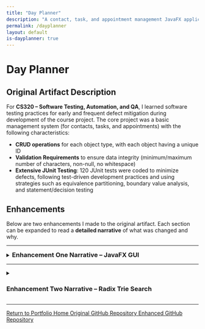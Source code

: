 ```yaml
---
title: "Day Planner"
description: "A contact, task, and appointment management JavaFX application"
permalink: /dayplanner
layout: default
is-dayplanner: true
---
```


# Day Planner

## Original Artifact Description

For **CS320 – Software Testing, Automation, and QA**, I learned software testing practices for early and frequent defect mitigation during development of the course project. The core project was a basic management system (for contacts, tasks, and appointments) with the following characteristics:

- **CRUD operations** for each object type, with each object having a unique ID 
- **Validation Requirements** to ensure data integrity (minimum/maximum number of characters, non-null, no whitespace)  
- **Extensive JUnit Testing**: 120 JUnit tests were coded to minimize defects, following test-driven development practices and using strategies such as equivalence partitioning, boundary value analysis, and statement/decision testing

## Enhancements
Below are two enhancements I made to the original artifact. Each section can be expanded to read a **detailed narrative** of what was changed and why.

---

<details>
   <summary><h3 style="display:inline">Enhancement One Narrative – JavaFX GUI</h3></summary>
   <br>
   <img src="assets/images/dayplanner-contacts.jpg" alt="Day Planner Contacts Screen with Editable Fields for Each Attribute" width="80%"/>

   <h4>Artifact Description</h4>

   <p>The artifact I’ve enhanced is <i>Day Planner</i>, a JavaFX GUI application created from modifications to an original project made as part of my coursework for CS320 – Software Testing, Automation, and QA. The original project was a basic service management system for different object types–<code>Contact</code>, <code>Task</code>, and <code>Appointment</code> with Create, Read, Update, and Delete operations and input validation based on object attribute constraints. It also included extensive JUnit testing with 120 tests to ensure the reliability of its functionality. 
   My enhancement transforms the original project into a fully functional user-facing application by adding a GUI built with JavaFX that allows users to interact with the system. This GUI includes separated screens for managing Contacts, Tasks, and Appointments, featuring editable data tables and persistent data storage through CSV files, improving the system’s usability and testing capabilities.</p>

   <h4>Justification of Enhancements</h4>

   <p>I’ve included this artifact in my ePortfolio because it is a prime example of my skills related to Software Engineering/Design, a critical area I want to showcase. I’ve enhanced this artifact because the original was strong in functionality and testing, but it lacked usability and user testing capabilities. Enhancing it with a user interface allowed me to demonstrate key software development skills through the additional components, aligning it with professional software engineering standards.</p>

   <p>The JavaFX GUI components provide users with screens for managing Contacts, Tasks, and Appointments, showcasing my ability to implement effective user interfaces and an understanding of reusable and modular UI design with components like <code>TableView</code>, which dynamically generates data rows for any data object with functional controls. Object storage persistence is achieved by including components like <code>ServiceFileUtil</code> and the <code>CsvSerializable</code> interface, showcasing my ability to handle file input or output by writing <code>Appointment</code>, <code>Contact</code>, and <code>Task</code> objects into CSV files and reading them back into the program. GUI elements are organized into <i>controll</i> and <i>UI</i> packages, separating UI logic from business logic using controllers like <code>ContactController</code> and views like <code>ContactView</code>, demonstrating my ability to design and integrate a separation of backend and frontend components. Reusable utilities like <code>InputValidator</code> were created to demonstrate input validation and error handling skills within the system, preventing invalid data from being stored and processed by the application.</p>

   <p>By including these enhancements, I’ve significantly improved the usability of the system while achieving maintainability and modularization, making it a valuable addition to my ePortfolio.</p>

   <h4>Course Outcomes Achieved</h4>

   <p>I’ve developed the enhancement with the intention to meet the course outcomes outlined in this capstone course. 

   <ul>
     <li><b>Building Collaborative Environments</b> - The project’s code includes detailed documentation through JavaDoc comments, and the code is hosted on GitHub to enable contributors to make decisions and contributions regarding the project. Extensive modularity and readable code further encourage future collaboration.</p></li>
     <li><b>Professional Communication</b> - Documentation provides clear communication for technical users reading the code. Additionally,I've included audience-friendly communication in the GUI, including descriptive error messages for invalid input or additional navigation headers and messages.</li>
     <li><b>Designing and Evaluating Computing Solutions</b> - The project balances trade-offs between performance and persistence by using memory-based storage for speed during runtime and file-based storage for data persistence, demonstrating an understanding of computing solution standards and involved trade-offs.</li>
     <li><b>Utilizing Innovative Techniques and Tools</b> - Industry standard tools like JavaFX for UI development and Java library classes like <code>BufferedReader</code> and <code>BufferedWriter</code> for file handling are utilized to implement the enhancement and efficiently add value to this project.</li>
   </ul>

   <h4>Enhancement Process Reflection</h4>

   <p>
      <img src="assets/images/dayplanner-directory.jpg" alt="A screenshot of the dayplanner package structure showing separation of control and view classes" style="float: right; margin: 2em; width: 32%;"/>
      Enhancing this project was a very challenging process that I began by planning my enhancements to improve user interaction and system scalability. First, in designing the architecture for the JavaFX application, I structured it into module components with individual view and controller classes for each major screen and screen component. Learning to effectively separate UI view creation from backend logic services was initially challenging. However, through research, practice, and development, I learned to delegate UI responsibilities to View classes and business logic to Controller classes, separating frontend and backend to create a maintainable architecture. 
   </p>

   <p>I encountered challenges in implementing reusable components like the <code>TableView</code> class, which dynamically creates a data table with editable fields specific to each object type. Reusable components required an understanding of Java generics and interfaces. Implementing '<code>F extends Enum&lt;F&gt;</code>' in the <code>Entity</code> class enabled dynamic field handling, which was key to my learning of flexible code structure and streamlining integration of other object types. File-based persistence introduced additional challenges, as I had to develop an understanding of file I/O. I designed a custom CSV file I/O system for parsing files, rather than relying on external libraries, to deepen my understanding of these operations and build confidence, though it added time constraints to the project.</p>

   <p>Throughout development, time management was a recurring challenge. Each obstacle provided significant time constraints that I could not fully accommodate, so despite completing core functionalities, I could not implement the advanced features I planned, like CSS styling and unit tests for GUI components. I also have additions to make to the functionality of the appointment management screen and user-facing error messages. </p>
   <p>Seeking guidance from online communities revealed strongly held conflicting opinions, emphasizing the need to critically evaluate advice in a timely manner. Going forward, especially when faced with time constraints, I will be sure to focus on time-efficient coding strategies such as  using additional libraries for common utilities like CSV file parsing, input validation and sanitization, ID generation, etc. when appropriate.</p> 
</details>

---

<details>
   <summary> <h3>Enhancement Two Narrative – Radix Trie Search</h3> </summary>
   <br>
   <img src="assets/images/dayplanner-contacts-prefixsearch.jpg" alt="Day Planner Contacts Screen Search Results for 'Mi' Prefix" width="70%"/>

   <h4>Artifact Description</h4>

   <p>For the second enhancement, I’ve extended the object lookup capabilities of the service classes to enable efficient searches by any attribute such as <code>firstName</code>, <code>lastName</code>, <code>phone</code>, or <code>address</code> for <code>Contact</code>, using a prefix search algorithm that can return all results that start with the specified prefix. To achieve this, the service class uses a custom Radix tree (also compact trie) data structure, which efficiently indexes object attributes for optimized searching with prefix-based retrieval.</p>

   <h4>Justification of Enhancements</h4>

   <p>This artifact is ideal for inclusion in my ePortfolio because it demonstrates my ability to implement advanced data structures to enhance an existing artifact and benefit from optimized algorithms. The original artifact had limited search functionality, relying only on HashMaps for ID-based lookups. To improve this, I implemented a search functionality in the application that allows a user to search for objects using a full or partial match and specifying the field to search by (such as first name, last name, etc.), which required implementing a custom data structure. By developing the Radix Tree data structure, I’ve showcased my ability to implement a data structure that prioritizes fast retrieval while balancing space complexity. Choosing the data structure and implementing the <code>CompactTrie</code> class, which I will describe in the <a href="#enhancement-process-reflection">Enhancement Process Reflection</a> section, requires skills in understanding the time and space complexity of different operations and evaluating them to choose the ideal structure and search algorithm for my application. I’ve demonstrated these skills by successfully implementing a radix tree data structure and prefix search algorithm, which allowed me to add search functionality to the JavaFX GUI by integrating these modules–another skill demonstrating the ability to implement user-facing features.</p> 

   <p>Overall, by using every attribute of each object as a search key to provide fast search functionality with partial string lookups, this enhancement directly improves the usability and efficiency of the application.</p> 

   <h4>Course Outcomes Achieved</h4>
   <p> I’ve developed the enhancement to meet the course outcomes outlined in this capstone course.</p> 
   <ul>
      <li><b>Building Collaborative Environments</b> - The project, hosted on Github to allow future contributors to review and improve the code, also features comprehensive Javadoc documentation and inline comments for all classes and methods, ensuring future readability and clarity for others and myself.  This enhancement builds upon previous documentation by including documentation in the <code>CompactTrie</code> and <code>SearchView</code> classes.</li>
      <li><b>Professional Communication</b> - Updated documentation throughout the enhancement explains the process to achieve a specific goal and the improvements made. Improvements made to the GUI’s style and labeling communicate to the user not only the new search functionality, but also any important error messages regarding invalid input that need to be addressed with red outlining or text for invalid fields. </li>
      <li><b>Designing and Evaluating Computing Solutions</b> - The original <code>HashMap</code> retrieval is limited to average constant <i>O(1)</i> lookups. It cannot be used to look up an object's other attributes without creating a new <code>HashMap</code> with entries for each attribute. Throughout development, I’ve analyzed trade-offs of other data structures until selecting the Radix Tree data structure, with a search complexity of <i>O(k)</i>, where <i>k</i> is the search key's length. </li>
      <li><b>Utilizing Innovative Techniques and Tools</b> - Trie data structures and compact tries (Radix tree) are innovative data structure techniques that are commonly implemented in computing due to prefix-based searches for applications like text autocompletion, file path navigation, IP routing, and so on. I’ve utilized these data structures in my application for the same benefits of efficient prefix lookup.</li>
   </ul>

   <h4 id="enhancement-process-reflection">Enhancement Process Reflection</h4>

   <b>Problems with BSTs</b>

   <p>I initially planned to use a Binary Search Tree (BST) for searching objects by attributes, where each node in the tree stored the field and attribute value as a key (“Michael” for FIRST_NAME), a reference to the object, a left child node (with a key that is &lt;= the parent key) and a right child node (with a key that is &gt; the parent key). Naively, I thought BSTs could handle prefix searches by locating the first matching node (“Michael” when searching “Mich”) and traversing both subtrees to collect all continuous nodes that start with the prefix. After fully implementing the BST, I discovered the flaw in this is that a non-matching middle node could separate two matches, disrupting the continuous range. This match is missed unless I traverse the entire BST, which degrades the search time complexity to <i>O(N)</i>, leading me to explore alternative structures.</p>

   <p> 
      <img src="assets/images/trie-example.jpg" alt="An example of a trie representing the words Michael, Mike, and Michelle." style="float: left;margin: 0 6em;width:13%;"> 
      <b>Radix Trees to the Rescue</b> 
      <br> Through research, I discovered that Trie structures were better suited for my use case and were designed to handle prefixes, breaking each word into character nodes where the hierarchical path forms a word. The figure on the left, generated with the <a href="https://www.cs.usfca.edu/~galles/visualization/Trie.html" target="_blank">USFCA Trie Visualizer</a>, shows this structure. Searching “Mi,” we locate the “I” node and all descendant paths are valid matches (“MIKE,” “MICHAEL,” and “MICHELLE”). However, with potentially thousands of stored attributes and considering some fields like address contain up to 50 characters, there would be an excessive space complexity.
   </p>

   <p>A Compact Trie (Radix Tree) improves on this by merging common prefixes into single nodes, significantly decreasing the space overhead, though implementation is more complex.</p>
   
   <div style="clear: both;"></div>

   <p>
      <img src="assets/images/compact-trie-example.jpg" alt="An example of a compact trie representing the words Michael, Mike, and Michelle." style="float: right;margin: 0 4.5em;width:22%;">
      <b>Challenges in Implementing a Radix Tree</b>
      <br>Handling object storage and field associations was a challenge because multiple objects can have the same attribute value, one object can have duplicate attributes across fields, and searches can be field-specific. To address this, I ensured each word-end node (representing full attributes--the green nodes in the figure) stores a map of fields to all associated objects.
   </p>

   <div style="clear: both;"></div>

   <ul>
      <li>
         <i>Object Insertion</i>
         <p>To insert an object into the trie, every attribute is inserted. I’ve developed the algorithm to:</p>
         <ol>
            <li>Start at the root and traverse nodes matching portions of the attribute until the following</li>
            <li>If an exact match is found, the object is added to that node’s data</li>
            <li>If a node partially matches the attribute, it is split at the shared portion (when inserting “Michelle” when “Michael” exists, it is split into “Mich” with “ael” and “elle” as children)</li>
            <li>If no further match exists, a new child is created, storing the remainder of the attribute</li>
         </ol>
         <p>Following this algorithm, the average to worst-case insertion is <i>O(k)</i> time complexity, where k is the length of the attribute. I faced challenges implementing the node splitting, leading to loops in the node pointers due to new nodes pointing back at themselves. Through extensive debug print statements to track insertions, I resolved this issue.</p>
      </li>
      <li>
         <i>Object Deletion</i>
         <p>Each attribute of an object is deleted from the Radix Tree using the following process:</p>
         <ol>
            <li>Recursively traverse the trie until the word-end for the attribute is found</li>
            <li>Remove the object from the end node's field data. If the node still has data, it remains. If the node has no data but a single child, merge the child with the node. If there are no nodes or children, it is deleted</li>
            <li>If the node should be deleted, remove its reference from its parent node. If the parent now has only one child, merge that child with the parent</li> 
         </ol>
         <p>Node deletion also has a worst-case <i>O(k)</i> time complexity due to only having to traverse each character of the word if each character is a node. This method was the most difficult to implement due to challenges such as retaining a parent node reference while merging when necessary. Implementing this function recursively was the most understandable way of passing references.</p>
      </li>
      <li>
         <i>Prefix Search Implementation</i>
         <p>The goal of creating this data structure, a prefix search algorithm, was the most simplistic to implement using the following process:</p>
         <ol>
            <li>Traverse until the first node that represents the prefix being searched is found</li>
            <li>Traverse all of that node’s descendants using a DFS algorithm, storing all objects stored in the word-end nodes</li>
            <li>Return the results as a set of objects</li>
         </ol>
         <p>The prefix search also has an efficient lookup time complexity of <i>O(k + m)</i>, where m is the number of results starting with the prefix.</p>
      </li>
   </ul> 
   <p>While Binary Search Trees are generally more efficient in time and space, exploring and implementing Compact Tries was a beneficial experience in my understanding of the trade-offs and benefits of different data structures, such as the benefit of prefix-based searches. By choosing Radix trees over standard tries, many of these operations are likely to run much faster with a best-case <i>O(1)</i> time complexity due to the compression of nodes. Overall, I was glad to acquire knowledge of such data structures, ultimately providing a deeper understanding of algorithmic problem-solving and data structure implementation.</p>
</details>

---

<a href="/portfolio-site" class="btn-dark"> Return to Portfolio Home </a>
<a href="https://github.com/Halfwitz/CS320-JUnit-Project" class="btn-dark" target="_blank"> Original GitHub Repository </a>
<a href="https://github.com/Halfwitz/DayPlanner" class="btn-dark" target="_blank"> Enhanced GitHub Repository </a>



